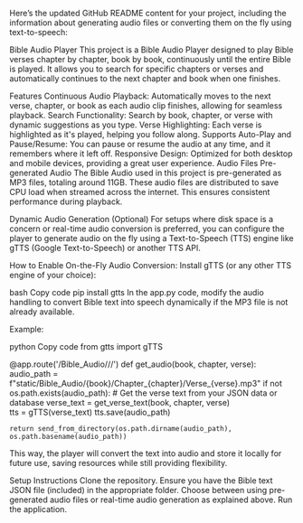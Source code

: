 
Here’s the updated GitHub README content for your project, including the information about generating audio files or converting them on the fly using text-to-speech:

Bible Audio Player
This project is a Bible Audio Player designed to play Bible verses chapter by chapter, book by book, continuously until the entire Bible is played. It allows you to search for specific chapters or verses and automatically continues to the next chapter and book when one finishes.

Features
Continuous Audio Playback: Automatically moves to the next verse, chapter, or book as each audio clip finishes, allowing for seamless playback.
Search Functionality: Search by book, chapter, or verse with dynamic suggestions as you type.
Verse Highlighting: Each verse is highlighted as it's played, helping you follow along.
Supports Auto-Play and Pause/Resume: You can pause or resume the audio at any time, and it remembers where it left off.
Responsive Design: Optimized for both desktop and mobile devices, providing a great user experience.
Audio Files
Pre-generated Audio
The Bible Audio used in this project is pre-generated as MP3 files, totaling around 11GB. These audio files are distributed to save CPU load when streamed across the internet. This ensures consistent performance during playback.

Dynamic Audio Generation (Optional)
For setups where disk space is a concern or real-time audio conversion is preferred, you can configure the player to generate audio on the fly using a Text-to-Speech (TTS) engine like gTTS (Google Text-to-Speech) or another TTS API.

How to Enable On-the-Fly Audio Conversion:
Install gTTS (or any other TTS engine of your choice):

bash
Copy code
pip install gtts
In the app.py code, modify the audio handling to convert Bible text into speech dynamically if the MP3 file is not already available.

Example:

python
Copy code
from gtts import gTTS

@app.route('/Bible_Audio/<book>/<chapter>/<verse>')
def get_audio(book, chapter, verse):
    audio_path = f"static/Bible_Audio/{book}/Chapter_{chapter}/Verse_{verse}.mp3"
    if not os.path.exists(audio_path):
        # Get the verse text from your JSON data or database
        verse_text = get_verse_text(book, chapter, verse)  
        tts = gTTS(verse_text)
        tts.save(audio_path)
    
    return send_from_directory(os.path.dirname(audio_path), os.path.basename(audio_path))
This way, the player will convert the text into audio and store it locally for future use, saving resources while still providing flexibility.

Setup Instructions
Clone the repository.
Ensure you have the Bible text JSON file (included) in the appropriate folder.
Choose between using pre-generated audio files or real-time audio generation as explained above.
Run the application.
